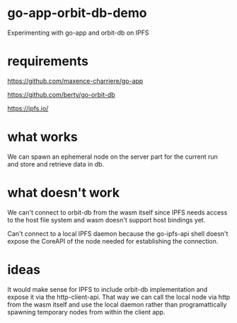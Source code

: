 # go-app-orbit-db-demo
Experimenting with go-app and orbit-db on IPFS

# requirements

https://github.com/maxence-charriere/go-app

https://github.com/berty/go-orbit-db

https://ipfs.io/

# what works

We can spawn an ephemeral node on the server part for the current run and store and retrieve data in db.

# what doesn't work

We can't connect to orbit-db from the wasm itself since IPFS needs access to the host file system and wasm doesn't support host bindings yet.

Can't connect to a local IPFS daemon because the go-ipfs-api shell doesn't expose the CoreAPI of the node needed for establishing the connection.

# ideas

It would make sense for IPFS to include orbit-db implementation and expose it via the http-client-api. That way we can call the local node via http from the wasm itself and use the local daemon rather than programattically spawning temporary nodes from within the client app.
